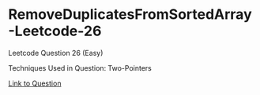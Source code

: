 # RemoveDuplicatesFromSortedArray-Leetcode-26

Leetcode Question 26 (Easy)

Techniques Used in Question: 
Two-Pointers

[Link to Question](https://leetcode.com/problems/remove-duplicates-from-sorted-array/)

